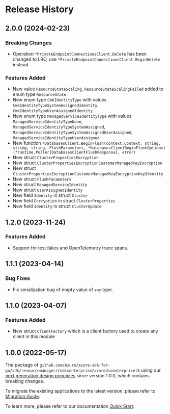 # Release History

## 2.0.0 (2024-02-23)
### Breaking Changes

- Operation `*PrivateEndpointConnectionsClient.Delete` has been changed to LRO, use `*PrivateEndpointConnectionsClient.BeginDelete` instead.

### Features Added

- New value `ResourceStateScaling`, `ResourceStateScalingFailed` added to enum type `ResourceState`
- New enum type `CmkIdentityType` with values `CmkIdentityTypeSystemAssignedIdentity`, `CmkIdentityTypeUserAssignedIdentity`
- New enum type `ManagedServiceIdentityType` with values `ManagedServiceIdentityTypeNone`, `ManagedServiceIdentityTypeSystemAssigned`, `ManagedServiceIdentityTypeSystemAssignedUserAssigned`, `ManagedServiceIdentityTypeUserAssigned`
- New function `*DatabasesClient.BeginFlush(context.Context, string, string, string, FlushParameters, *DatabasesClientBeginFlushOptions) (*runtime.Poller[DatabasesClientFlushResponse], error)`
- New struct `ClusterPropertiesEncryption`
- New struct `ClusterPropertiesEncryptionCustomerManagedKeyEncryption`
- New struct `ClusterPropertiesEncryptionCustomerManagedKeyEncryptionKeyIdentity`
- New struct `FlushParameters`
- New struct `ManagedServiceIdentity`
- New struct `UserAssignedIdentity`
- New field `Identity` in struct `Cluster`
- New field `Encryption` in struct `ClusterProperties`
- New field `Identity` in struct `ClusterUpdate`


## 1.2.0 (2023-11-24)
### Features Added

- Support for test fakes and OpenTelemetry trace spans.


## 1.1.1 (2023-04-14)
### Bug Fixes

- Fix serialization bug of empty value of `any` type.


## 1.1.0 (2023-04-07)
### Features Added

- New struct `ClientFactory` which is a client factory used to create any client in this module


## 1.0.0 (2022-05-17)

The package of `github.com/Azure/azure-sdk-for-go/sdk/resourcemanager/redisenterprise/armredisenterprise` is using our [next generation design principles](https://azure.github.io/azure-sdk/general_introduction.html) since version 1.0.0, which contains breaking changes.

To migrate the existing applications to the latest version, please refer to [Migration Guide](https://aka.ms/azsdk/go/mgmt/migration).

To learn more, please refer to our documentation [Quick Start](https://aka.ms/azsdk/go/mgmt).